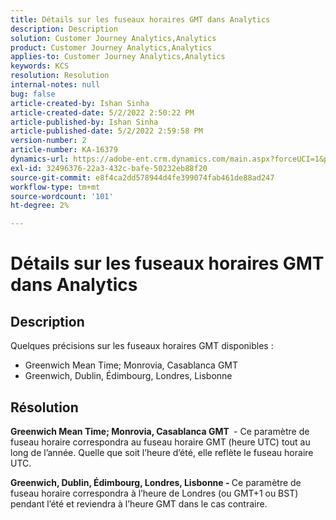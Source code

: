 ```yaml
---
title: Détails sur les fuseaux horaires GMT dans Analytics
description: Description
solution: Customer Journey Analytics,Analytics
product: Customer Journey Analytics,Analytics
applies-to: Customer Journey Analytics,Analytics
keywords: KCS
resolution: Resolution
internal-notes: null
bug: false
article-created-by: Ishan Sinha
article-created-date: 5/2/2022 2:50:22 PM
article-published-by: Ishan Sinha
article-published-date: 5/2/2022 2:59:58 PM
version-number: 2
article-number: KA-16379
dynamics-url: https://adobe-ent.crm.dynamics.com/main.aspx?forceUCI=1&pagetype=entityrecord&etn=knowledgearticle&id=06b43830-27ca-ec11-a7b5-6045bd00dca1
exl-id: 32496376-22a3-432c-bafe-50232eb88f20
source-git-commit: e8f4ca2dd578944d4fe399074fab461de88ad247
workflow-type: tm+mt
source-wordcount: '101'
ht-degree: 2%

---
```


# Détails sur les fuseaux horaires GMT dans Analytics

## Description


Quelques précisions sur les fuseaux horaires GMT disponibles :

- Greenwich Mean Time; Monrovia, Casablanca GMT
- Greenwich, Dublin, Édimbourg, Londres, Lisbonne



## Résolution


<b>Greenwich Mean Time; Monrovia, Casablanca GMT </b> - Ce paramètre de fuseau horaire correspondra au fuseau horaire GMT (heure UTC) tout au long de l’année. Quelle que soit l’heure d’été, elle reflète le fuseau horaire UTC.

<b>Greenwich, Dublin, Édimbourg, Londres, Lisbonne - </b>Ce paramètre de fuseau horaire correspondra à l’heure de Londres (ou GMT+1 ou BST) pendant l’été et reviendra à l’heure GMT dans le cas contraire.
